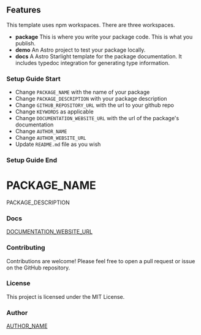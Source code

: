 ## Features

This template uses npm workspaces. There are three workspaces.

- **package** This is where you write your package code. This is what you publish.
- **demo** An Astro project to test your package locally.
- **docs** A Astro Starlight template for the package documentation. It includes typedoc integration for generating type information.

### Setup Guide Start

- Change `PACKAGE_NAME` with the name of your package
- Change `PACKAGE_DESCRIPTION` with your package description
- Change `GITHUB_REPOSITORY_URL` with the url to your github repo
- Change `KEYWORDS` as applicable
- Change `DOCUMENTATION_WEBSITE_URL` with the url of the package's documentation
- Change `AUTHOR_NAME`
- Change `AUTHOR_WEBSITE_URL`
- Update `README.md` file as you wish

### Setup Guide End

# PACKAGE_NAME

PACKAGE_DESCRIPTION

### Docs

[DOCUMENTATION_WEBSITE_URL](DOCUMENTATION_WEBSITE_URL)

### Contributing

Contributions are welcome! Please feel free to open a pull request or issue on the GitHub repository.

### License

This project is licensed under the MIT License.

### Author

[AUTHOR_NAME](AUTHOR_WEBSITE_URL)
